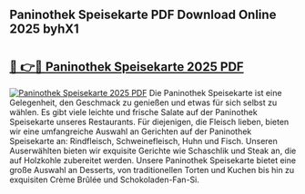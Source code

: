 ## Paninothek Speisekarte PDF Download Online 2025 byhX1

# <h2><a href="http://gc6fbs.nevu.top/?p=Paninothek+Speisekarte">🔗 👉🔴 Paninothek Speisekarte 2025 PDF</a></h2>

[![Paninothek Speisekarte 2025 PDF](https://i.imgur.com/dBaPXMq.png)](http://gc6fbs.nevu.top/?p=Paninothek+Speisekarte)
Die Paninothek Speisekarte ist eine Gelegenheit, den Geschmack zu genießen und etwas für sich selbst zu wählen. Es gibt viele leichte und frische Salate auf der Paninothek Speisekarte unseres Restaurants. Für diejenigen, die Fleisch lieben, bieten wir eine umfangreiche Auswahl an Gerichten auf der Paninothek Speisekarte an: Rindfleisch, Schweinefleisch, Huhn und Fisch. Unseren Auserwählten bieten wir exquisite Gerichte wie Schaschlik und Steak an, die auf Holzkohle zubereitet werden. Unsere Paninothek Speisekarte bietet eine große Auswahl an Desserts, von traditionellen Torten und Kuchen bis hin zu exquisiten Crème Brûlée und Schokoladen-Fan-Si.
